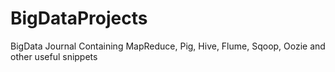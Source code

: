 BigDataProjects
===============

BigData Journal Containing MapReduce, Pig, Hive, Flume, Sqoop, Oozie and other useful snippets
